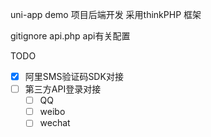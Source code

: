 uni-app demo 项目后端开发
采用thinkPHP 框架

gitignore
api.php     api有关配置

TODO
* [x] 阿里SMS验证码SDK对接
* [ ] 第三方API登录对接
    * [ ] QQ
    * [ ] weibo
    * [ ] wechat